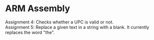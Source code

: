 # ARM Assembly

Assignment 4: Checks whether a UPC is valid or not. <br/>
Assignment 5: Replace a given text in a string with a blank. It currently replaces the word "the".
